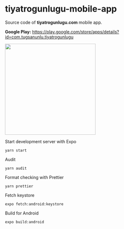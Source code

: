 # tiyatrogunlugu-mobile-app

Source code of **tiyatrogunlugu.com** mobile app.

**Google Play:** https://play.google.com/store/apps/details?id=com.tugsanunlu.tiyatrogunlugu

<img src="https://user-images.githubusercontent.com/2070277/109385329-06739400-7904-11eb-9084-e8851851d1ca.png" width="300" />


Start development server with Expo

`yarn start`

Audit

`yarn audit`

Format checking with Prettier

`yarn prettier`

Fetch keystore

`expo fetch:android:keystore`

Build for Android

`expo build:android`
